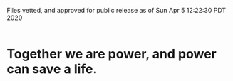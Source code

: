 Files vetted, and approved for public release as of Sun Apr  5 12:22:30 PDT 2020<br><br><h1>Together we are power, and power can save a life.</h1>
